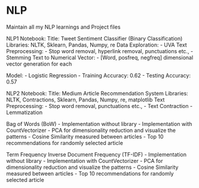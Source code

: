 # NLP
Maintain all my NLP learnings and Project files

NLP1 Notebook: 
Title: Tweet Sentiment Classifier (Binary Classification)
Libraries: NLTK, Sklearn, Pandas, Numpy, re
Data Exploration:
	- UVA
Text Preprocessing:
	- Stop word removal, hyperlink removal, punctuations etc.,
	- Stemming
Text to Numerical Vector:
	- [Word, posfreq, negfreq] dimensional vector generation for each 

Model:
	- Logistic Regression
	- Training Accuracy: 0.62
	- Testing Accuracy: 0.57

NLP2 Notebook:
Title: Medium Article Recommendation System
Libraries: NLTK, Contractions, Sklearn, Pandas, Numpy, re, matplotlib
Text Preprocessing:
	- Stop word removal, punctuations etc.,
	- Text Contraction
	- Lemmatization
	
Bag of Words (BoW)
	- Implementation without library
	- Implementation with CountVectorizer
	- PCA for dimensionality reduction and visualize the patterns
	- Cosine Similarity measured between articles
	- Top 10 recommendations for randomly selected article

Term Frequency Inverse Document Frequency (TF-IDF)
	- Implementation without library
	- Implementation with CountVectorizer
	- PCA for dimensionality reduction and visualize the patterns
	- Cosine Similarity measured between articles
	- Top 10 recommendations for randomly selected article